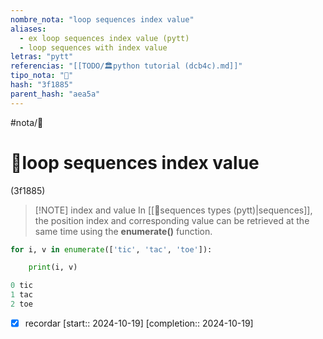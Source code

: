 ```yaml
---
nombre_nota: "loop sequences index value"
aliases:
  - ex loop sequences index value (pytt)
  - loop sequences with index value
letras: "pytt"
referencias: "[[TODO/🏛️python tutorial (dcb4c).md]]"
tipo_nota: "📑"
hash: "3f1885"
parent_hash: "aea5a"
---
```


#nota/📑

# 📑loop sequences index value
<div class="hash">(3f1885)</div>


> [!NOTE] index and value
>In [[📑sequences types (pytt)|sequences]], the position index and corresponding value can be retrieved at the same time using the __enumerate()__ function.



```python
for i, v in enumerate(['tic', 'tac', 'toe']):

    print(i, v)

0 tic
1 tac
2 toe

 ```

- [x] recordar  [start:: 2024-10-19]  [completion:: 2024-10-19]